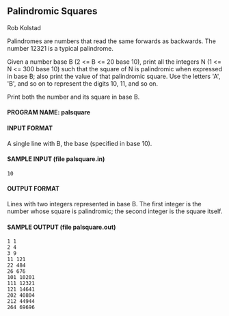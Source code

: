 ## Palindromic Squares

Rob Kolstad

Palindromes are numbers that read the same forwards as backwards. The number 12321 is a typical palindrome.

Given a number base B (2 <= B <= 20 base 10), print all the integers N (1 <= N <= 300 base 10) such that the square of N is palindromic when expressed in base B; also print the value of that palindromic square. Use the letters 'A', 'B', and so on to represent the digits 10, 11, and so on.

Print both the number and its square in base B.

#### PROGRAM NAME: palsquare

#### INPUT FORMAT

A single line with B, the base (specified in base 10).

#### SAMPLE INPUT (file palsquare.in)

`10`

#### OUTPUT FORMAT

Lines with two integers represented in base B. The first integer is the number whose square is palindromic; the second integer is the square itself.

#### SAMPLE OUTPUT (file palsquare.out)

```
1 1
2 4
3 9
11 121
22 484
26 676
101 10201
111 12321
121 14641
202 40804
212 44944
264 69696
```
